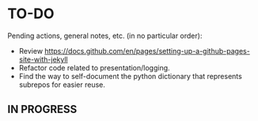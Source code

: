 # TO-DO
Pending actions, general notes, etc. (in no particular order):
* Review https://docs.github.com/en/pages/setting-up-a-github-pages-site-with-jekyll
* Refactor code related to presentation/logging.
* Find the way to self-document the python dictionary that represents subrepos for easier reuse.

## IN PROGRESS
